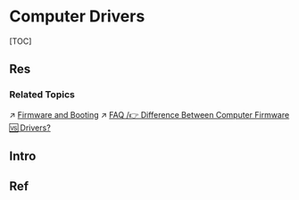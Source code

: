 # Computer Drivers

[TOC]



## Res
### Related Topics
↗ [Firmware and Booting](../../Firmware%20and%20Booting/Firmware%20and%20Booting.md)
↗ [FAQ /👉 Difference Between Computer Firmware 🆚 Drivers?](../../Computer%20Interfaces/FAQ.md#👉%20Difference%20Between%20Computer%20Firmware%20🆚%20Drivers?)




## Intro



## Ref
